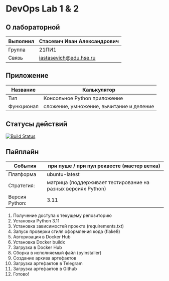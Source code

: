 # DevOps Lab 1 & 2

## О лабораторной

| Выполнил | Стасевич Иван Александрович |
| ------------- | ------------- |
| Группа  | 21ПИ1  |
| Связь  | iastasevich@edu.hse.ru  |

## Приложение
| Название | Калькулятор  |
| ------------- | ------------- |
| Тип  | Консольное Python приложение  |
| Функционал  | сложение, умножение, вычитание и деление  |

## Статусы действий
[![Build Status](https://github.com/everysoftware/DevOps-Lab1/actions/workflows/checks.yml/badge.svg?branch=master)]()

## Пайплайн
| События | при пуше / при пул реквесте (мастер ветка) |
| ------------- | ------------- |
| Платформа  | ubuntu-latest  |
| Стратегия:  | матрица (поддерживает тестирование на разных версиях Python)  |
| Версия Python:  | 3.11  |

1. Получение доступа к текущему репозиторию
2. Установка Python 3.11
3. Установка зависимостей проекта (requirements.txt)
4. Запуск проверки стиля оформления кода (flake8)
5. Авторизация в Docker Hub
6. Установка Docker buildx
7. Загрузка в Docker Hub
9. Сборка в исполняемый файл (pyinstaller)
10. Создание архива артефактов
11. Загрузка артефактов в Telegram
12. Загрузка артефактов в Github
13. Готово!
